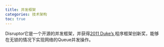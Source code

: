 ```yaml
---
title: 并发框架
categories: 技术架构
toc: true
---
```


Disruptor它是一个开源的并发框架，并获得[2011 Duke’s ](http://www.java.net/dukeschoice)程序框架创新奖，能够在无锁的情况下实现网络的Queue并发操作。